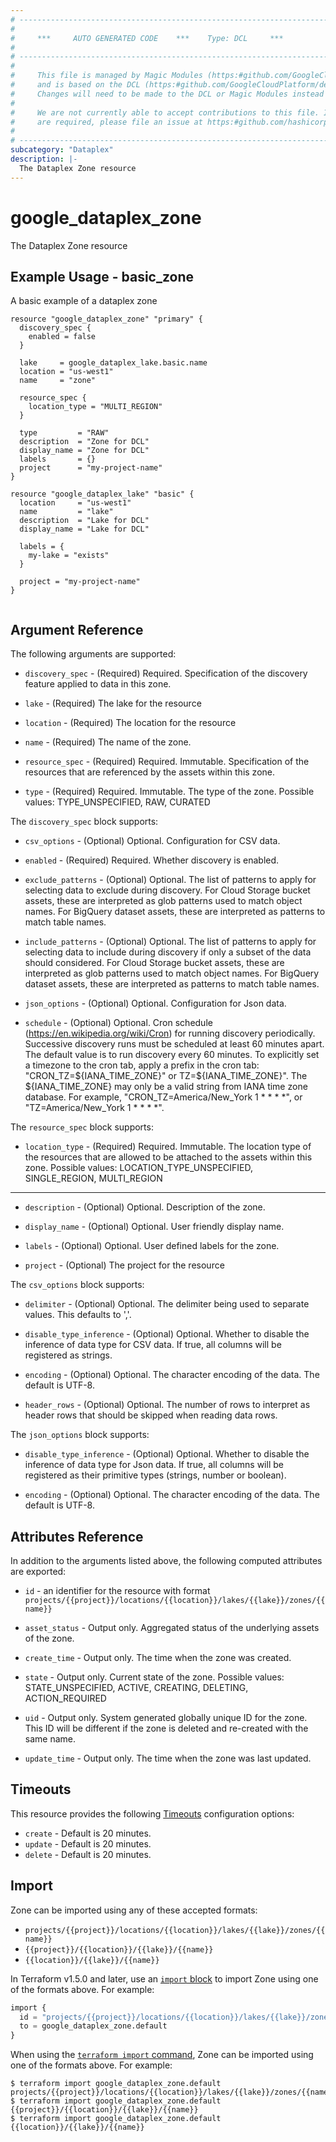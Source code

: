 ```yaml
---
# ----------------------------------------------------------------------------
#
#     ***     AUTO GENERATED CODE    ***    Type: DCL     ***
#
# ----------------------------------------------------------------------------
#
#     This file is managed by Magic Modules (https:#github.com/GoogleCloudPlatform/magic-modules)
#     and is based on the DCL (https:#github.com/GoogleCloudPlatform/declarative-resource-client-library).
#     Changes will need to be made to the DCL or Magic Modules instead of here.
#
#     We are not currently able to accept contributions to this file. If changes
#     are required, please file an issue at https:#github.com/hashicorp/terraform-provider-google/issues/new/choose
#
# ----------------------------------------------------------------------------
subcategory: "Dataplex"
description: |-
  The Dataplex Zone resource
---
```


# google_dataplex_zone

The Dataplex Zone resource

## Example Usage - basic_zone
A basic example of a dataplex zone
```hcl
resource "google_dataplex_zone" "primary" {
  discovery_spec {
    enabled = false
  }

  lake     = google_dataplex_lake.basic.name
  location = "us-west1"
  name     = "zone"

  resource_spec {
    location_type = "MULTI_REGION"
  }

  type         = "RAW"
  description  = "Zone for DCL"
  display_name = "Zone for DCL"
  labels       = {}
  project      = "my-project-name"
}

resource "google_dataplex_lake" "basic" {
  location     = "us-west1"
  name         = "lake"
  description  = "Lake for DCL"
  display_name = "Lake for DCL"

  labels = {
    my-lake = "exists"
  }

  project = "my-project-name"
}


```

## Argument Reference

The following arguments are supported:

* `discovery_spec` -
  (Required)
  Required. Specification of the discovery feature applied to data in this zone.
  
* `lake` -
  (Required)
  The lake for the resource
  
* `location` -
  (Required)
  The location for the resource
  
* `name` -
  (Required)
  The name of the zone.
  
* `resource_spec` -
  (Required)
  Required. Immutable. Specification of the resources that are referenced by the assets within this zone.
  
* `type` -
  (Required)
  Required. Immutable. The type of the zone. Possible values: TYPE_UNSPECIFIED, RAW, CURATED
  


The `discovery_spec` block supports:
    
* `csv_options` -
  (Optional)
  Optional. Configuration for CSV data.
    
* `enabled` -
  (Required)
  Required. Whether discovery is enabled.
    
* `exclude_patterns` -
  (Optional)
  Optional. The list of patterns to apply for selecting data to exclude during discovery. For Cloud Storage bucket assets, these are interpreted as glob patterns used to match object names. For BigQuery dataset assets, these are interpreted as patterns to match table names.
    
* `include_patterns` -
  (Optional)
  Optional. The list of patterns to apply for selecting data to include during discovery if only a subset of the data should considered. For Cloud Storage bucket assets, these are interpreted as glob patterns used to match object names. For BigQuery dataset assets, these are interpreted as patterns to match table names.
    
* `json_options` -
  (Optional)
  Optional. Configuration for Json data.
    
* `schedule` -
  (Optional)
  Optional. Cron schedule (https://en.wikipedia.org/wiki/Cron) for running discovery periodically. Successive discovery runs must be scheduled at least 60 minutes apart. The default value is to run discovery every 60 minutes. To explicitly set a timezone to the cron tab, apply a prefix in the cron tab: "CRON_TZ=${IANA_TIME_ZONE}" or TZ=${IANA_TIME_ZONE}". The ${IANA_TIME_ZONE} may only be a valid string from IANA time zone database. For example, "CRON_TZ=America/New_York 1 * * * *", or "TZ=America/New_York 1 * * * *".
    
The `resource_spec` block supports:
    
* `location_type` -
  (Required)
  Required. Immutable. The location type of the resources that are allowed to be attached to the assets within this zone. Possible values: LOCATION_TYPE_UNSPECIFIED, SINGLE_REGION, MULTI_REGION
    
- - -

* `description` -
  (Optional)
  Optional. Description of the zone.
  
* `display_name` -
  (Optional)
  Optional. User friendly display name.
  
* `labels` -
  (Optional)
  Optional. User defined labels for the zone.
  
* `project` -
  (Optional)
  The project for the resource
  


The `csv_options` block supports:
    
* `delimiter` -
  (Optional)
  Optional. The delimiter being used to separate values. This defaults to ','.
    
* `disable_type_inference` -
  (Optional)
  Optional. Whether to disable the inference of data type for CSV data. If true, all columns will be registered as strings.
    
* `encoding` -
  (Optional)
  Optional. The character encoding of the data. The default is UTF-8.
    
* `header_rows` -
  (Optional)
  Optional. The number of rows to interpret as header rows that should be skipped when reading data rows.
    
The `json_options` block supports:
    
* `disable_type_inference` -
  (Optional)
  Optional. Whether to disable the inference of data type for Json data. If true, all columns will be registered as their primitive types (strings, number or boolean).
    
* `encoding` -
  (Optional)
  Optional. The character encoding of the data. The default is UTF-8.
    
## Attributes Reference

In addition to the arguments listed above, the following computed attributes are exported:

* `id` - an identifier for the resource with format `projects/{{project}}/locations/{{location}}/lakes/{{lake}}/zones/{{name}}`

* `asset_status` -
  Output only. Aggregated status of the underlying assets of the zone.
  
* `create_time` -
  Output only. The time when the zone was created.
  
* `state` -
  Output only. Current state of the zone. Possible values: STATE_UNSPECIFIED, ACTIVE, CREATING, DELETING, ACTION_REQUIRED
  
* `uid` -
  Output only. System generated globally unique ID for the zone. This ID will be different if the zone is deleted and re-created with the same name.
  
* `update_time` -
  Output only. The time when the zone was last updated.
  
## Timeouts

This resource provides the following
[Timeouts](https://developer.hashicorp.com/terraform/plugin/sdkv2/resources/retries-and-customizable-timeouts) configuration options:

- `create` - Default is 20 minutes.
- `update` - Default is 20 minutes.
- `delete` - Default is 20 minutes.

## Import

Zone can be imported using any of these accepted formats:
* `projects/{{project}}/locations/{{location}}/lakes/{{lake}}/zones/{{name}}`
* `{{project}}/{{location}}/{{lake}}/{{name}}`
* `{{location}}/{{lake}}/{{name}}`

In Terraform v1.5.0 and later, use an [`import` block](https://developer.hashicorp.com/terraform/language/import) to import Zone using one of the formats above. For example:


```tf
import {
  id = "projects/{{project}}/locations/{{location}}/lakes/{{lake}}/zones/{{name}}"
  to = google_dataplex_zone.default
}
```

When using the [`terraform import` command](https://developer.hashicorp.com/terraform/cli/commands/import), Zone can be imported using one of the formats above. For example:

```
$ terraform import google_dataplex_zone.default projects/{{project}}/locations/{{location}}/lakes/{{lake}}/zones/{{name}}
$ terraform import google_dataplex_zone.default {{project}}/{{location}}/{{lake}}/{{name}}
$ terraform import google_dataplex_zone.default {{location}}/{{lake}}/{{name}}
```



